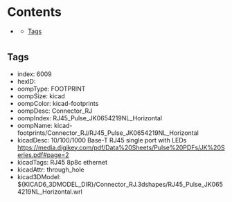 



Contents
========

* [](#)
	* [Tags](#tags)

# 

## Tags

- index: 6009
- hexID: 
- oompType: FOOTPRINT
- oompSize: kicad
- oompColor: kicad-footprints
- oompDesc: Connector_RJ
- oompIndex: RJ45_Pulse_JK0654219NL_Horizontal
- oompName: kicad-footprints/Connector_RJ/RJ45_Pulse_JK0654219NL_Horizontal
- kicadDesc: 10/100/1000 Base-T RJ45 single port with LEDs https://media.digikey.com/pdf/Data%20Sheets/Pulse%20PDFs/JK%20Series.pdf#page=2
- kicadTags: RJ45 8p8c ethernet
- kicadAttr: through_hole
- kicad3DModel: ${KICAD6_3DMODEL_DIR}/Connector_RJ.3dshapes/RJ45_Pulse_JK0654219NL_Horizontal.wrl
